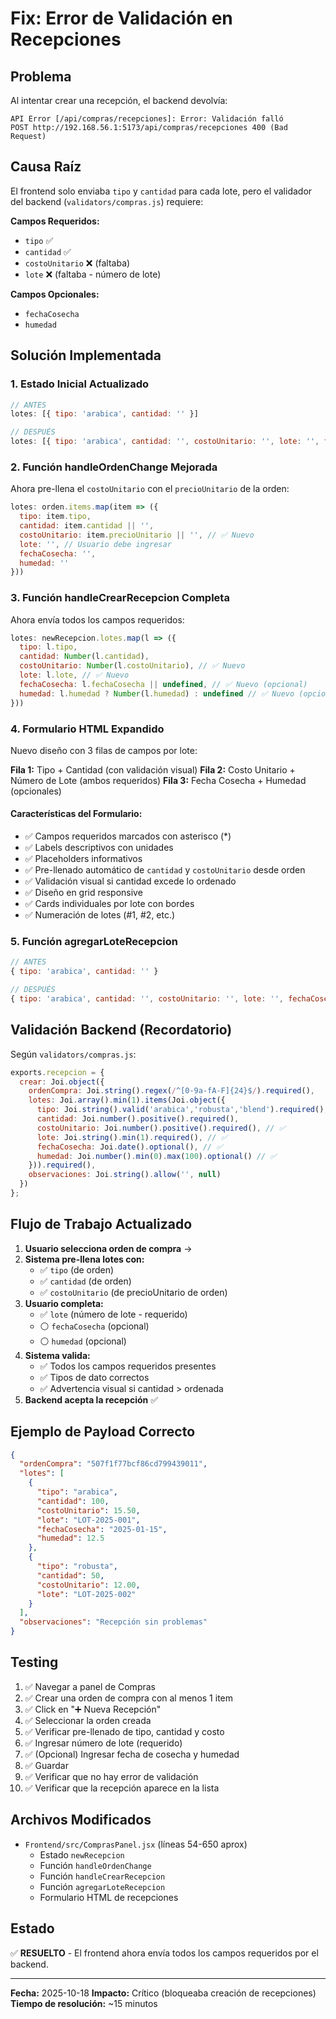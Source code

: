 # Fix: Error de Validación en Recepciones

## Problema
Al intentar crear una recepción, el backend devolvía:
```
API Error [/api/compras/recepciones]: Error: Validación falló
POST http://192.168.56.1:5173/api/compras/recepciones 400 (Bad Request)
```

## Causa Raíz
El frontend solo enviaba `tipo` y `cantidad` para cada lote, pero el validador del backend (`validators/compras.js`) requiere:

**Campos Requeridos:**
- `tipo` ✅
- `cantidad` ✅
- `costoUnitario` ❌ (faltaba)
- `lote` ❌ (faltaba - número de lote)

**Campos Opcionales:**
- `fechaCosecha`
- `humedad`

## Solución Implementada

### 1. Estado Inicial Actualizado
```javascript
// ANTES
lotes: [{ tipo: 'arabica', cantidad: '' }]

// DESPUÉS
lotes: [{ tipo: 'arabica', cantidad: '', costoUnitario: '', lote: '', fechaCosecha: '', humedad: '' }]
```

### 2. Función handleOrdenChange Mejorada
Ahora pre-llena el `costoUnitario` con el `precioUnitario` de la orden:
```javascript
lotes: orden.items.map(item => ({
  tipo: item.tipo,
  cantidad: item.cantidad || '',
  costoUnitario: item.precioUnitario || '', // ✅ Nuevo
  lote: '', // Usuario debe ingresar
  fechaCosecha: '',
  humedad: ''
}))
```

### 3. Función handleCrearRecepcion Completa
Ahora envía todos los campos requeridos:
```javascript
lotes: newRecepcion.lotes.map(l => ({
  tipo: l.tipo,
  cantidad: Number(l.cantidad),
  costoUnitario: Number(l.costoUnitario), // ✅ Nuevo
  lote: l.lote, // ✅ Nuevo
  fechaCosecha: l.fechaCosecha || undefined, // ✅ Nuevo (opcional)
  humedad: l.humedad ? Number(l.humedad) : undefined // ✅ Nuevo (opcional)
}))
```

### 4. Formulario HTML Expandido
Nuevo diseño con 3 filas de campos por lote:

**Fila 1:** Tipo + Cantidad (con validación visual)
**Fila 2:** Costo Unitario + Número de Lote (ambos requeridos)
**Fila 3:** Fecha Cosecha + Humedad (opcionales)

#### Características del Formulario:
- ✅ Campos requeridos marcados con asterisco (*)
- ✅ Labels descriptivos con unidades
- ✅ Placeholders informativos
- ✅ Pre-llenado automático de `cantidad` y `costoUnitario` desde orden
- ✅ Validación visual si cantidad excede lo ordenado
- ✅ Diseño en grid responsive
- ✅ Cards individuales por lote con bordes
- ✅ Numeración de lotes (#1, #2, etc.)

### 5. Función agregarLoteRecepcion
```javascript
// ANTES
{ tipo: 'arabica', cantidad: '' }

// DESPUÉS
{ tipo: 'arabica', cantidad: '', costoUnitario: '', lote: '', fechaCosecha: '', humedad: '' }
```

## Validación Backend (Recordatorio)
Según `validators/compras.js`:

```javascript
exports.recepcion = {
  crear: Joi.object({
    ordenCompra: Joi.string().regex(/^[0-9a-fA-F]{24}$/).required(),
    lotes: Joi.array().min(1).items(Joi.object({
      tipo: Joi.string().valid('arabica','robusta','blend').required(),
      cantidad: Joi.number().positive().required(),
      costoUnitario: Joi.number().positive().required(), // ✅
      lote: Joi.string().min(1).required(), // ✅
      fechaCosecha: Joi.date().optional(), // ✅
      humedad: Joi.number().min(0).max(100).optional() // ✅
    })).required(),
    observaciones: Joi.string().allow('', null)
  })
};
```

## Flujo de Trabajo Actualizado

1. **Usuario selecciona orden de compra** → 
2. **Sistema pre-llena lotes con:**
   - ✅ `tipo` (de orden)
   - ✅ `cantidad` (de orden)
   - ✅ `costoUnitario` (de precioUnitario de orden)
3. **Usuario completa:**
   - ✅ `lote` (número de lote - requerido)
   - ⚪ `fechaCosecha` (opcional)
   - ⚪ `humedad` (opcional)
4. **Sistema valida:**
   - ✅ Todos los campos requeridos presentes
   - ✅ Tipos de dato correctos
   - ✅ Advertencia visual si cantidad > ordenada
5. **Backend acepta la recepción** ✅

## Ejemplo de Payload Correcto

```json
{
  "ordenCompra": "507f1f77bcf86cd799439011",
  "lotes": [
    {
      "tipo": "arabica",
      "cantidad": 100,
      "costoUnitario": 15.50,
      "lote": "LOT-2025-001",
      "fechaCosecha": "2025-01-15",
      "humedad": 12.5
    },
    {
      "tipo": "robusta",
      "cantidad": 50,
      "costoUnitario": 12.00,
      "lote": "LOT-2025-002"
    }
  ],
  "observaciones": "Recepción sin problemas"
}
```

## Testing
1. ✅ Navegar a panel de Compras
2. ✅ Crear una orden de compra con al menos 1 item
3. ✅ Click en "➕ Nueva Recepción"
4. ✅ Seleccionar la orden creada
5. ✅ Verificar pre-llenado de tipo, cantidad y costo
6. ✅ Ingresar número de lote (requerido)
7. ✅ (Opcional) Ingresar fecha de cosecha y humedad
8. ✅ Guardar
9. ✅ Verificar que no hay error de validación
10. ✅ Verificar que la recepción aparece en la lista

## Archivos Modificados
- `Frontend/src/ComprasPanel.jsx` (líneas 54-650 aprox)
  - Estado `newRecepcion`
  - Función `handleOrdenChange`
  - Función `handleCrearRecepcion`
  - Función `agregarLoteRecepcion`
  - Formulario HTML de recepciones

## Estado
✅ **RESUELTO** - El frontend ahora envía todos los campos requeridos por el backend.

---
**Fecha:** 2025-10-18
**Impacto:** Crítico (bloqueaba creación de recepciones)
**Tiempo de resolución:** ~15 minutos
